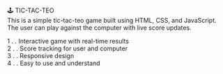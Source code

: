 🕹️ TIC-TAC-TEO <br>
This is a simple tic-tac-teo game built using HTML, CSS, and JavaScript. The user can play against the computer with live score updates.

1 . . Interactive game with real-time results<br>
2 . . Score tracking for user and computer<br>
3 . . Responsive design<br>
4 . . Easy to use and understand<br>

